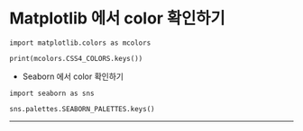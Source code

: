 # Matplotlib 에서 color 확인하기
```
import matplotlib.colors as mcolors

print(mcolors.CSS4_COLORS.keys())
```
- Seaborn 에서 color 확인하기
```
import seaborn as sns

sns.palettes.SEABORN_PALETTES.keys()
```
---

